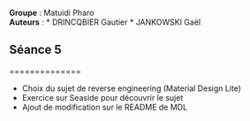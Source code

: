 __Groupe__ : Matuidi Pharo  
__Auteurs__ :
		* DRINCQBIER Gautier
		* JANKOWSKI Gaël

## Séance 5
==============

- Choix du sujet de reverse engineering (Material Design Lite)
- Exercice sur Seaside pour découvrir le sujet
- Ajout de modification sur le README de MDL

